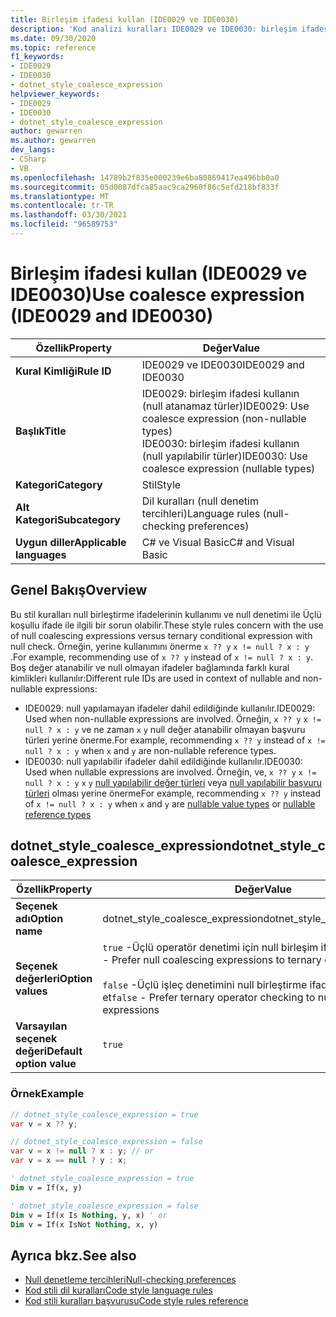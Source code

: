 ```yaml
---
title: Birleşim ifadesi kullan (IDE0029 ve IDE0030)
description: 'Kod analizi kuralları IDE0029 ve IDE0030: birleşim ifadesi kullanma hakkında bilgi edinin'
ms.date: 09/30/2020
ms.topic: reference
f1_keywords:
- IDE0029
- IDE0030
- dotnet_style_coalesce_expression
helpviewer_keywords:
- IDE0029
- IDE0030
- dotnet_style_coalesce_expression
author: gewarren
ms.author: gewarren
dev_langs:
- CSharp
- VB
ms.openlocfilehash: 14789b2f835e000239e6ba80869417ea496bb0a0
ms.sourcegitcommit: 05d0087dfca85aac9ca2960f86c5efd218bf833f
ms.translationtype: MT
ms.contentlocale: tr-TR
ms.lasthandoff: 03/30/2021
ms.locfileid: "96589753"
---
```

# <a name="use-coalesce-expression-ide0029-and-ide0030"></a><span data-ttu-id="7b764-103">Birleşim ifadesi kullan (IDE0029 ve IDE0030)</span><span class="sxs-lookup"><span data-stu-id="7b764-103">Use coalesce expression (IDE0029 and IDE0030)</span></span>

|<span data-ttu-id="7b764-104">Özellik</span><span class="sxs-lookup"><span data-stu-id="7b764-104">Property</span></span>|<span data-ttu-id="7b764-105">Değer</span><span class="sxs-lookup"><span data-stu-id="7b764-105">Value</span></span>|
|-|-|
| <span data-ttu-id="7b764-106">**Kural Kimliği**</span><span class="sxs-lookup"><span data-stu-id="7b764-106">**Rule ID**</span></span> | <span data-ttu-id="7b764-107">IDE0029 ve IDE0030</span><span class="sxs-lookup"><span data-stu-id="7b764-107">IDE0029 and IDE0030</span></span> |
| <span data-ttu-id="7b764-108">**Başlık**</span><span class="sxs-lookup"><span data-stu-id="7b764-108">**Title**</span></span> | <span data-ttu-id="7b764-109">IDE0029: birleşim ifadesi kullanın (null atanamaz türler)</span><span class="sxs-lookup"><span data-stu-id="7b764-109">IDE0029: Use coalesce expression (non-nullable types)</span></span><br/> <span data-ttu-id="7b764-110">IDE0030: birleşim ifadesi kullanın (null yapılabilir türler)</span><span class="sxs-lookup"><span data-stu-id="7b764-110">IDE0030: Use coalesce expression (nullable types)</span></span> |
| <span data-ttu-id="7b764-111">**Kategori**</span><span class="sxs-lookup"><span data-stu-id="7b764-111">**Category**</span></span> | <span data-ttu-id="7b764-112">Stil</span><span class="sxs-lookup"><span data-stu-id="7b764-112">Style</span></span> |
| <span data-ttu-id="7b764-113">**Alt Kategori**</span><span class="sxs-lookup"><span data-stu-id="7b764-113">**Subcategory**</span></span> | <span data-ttu-id="7b764-114">Dil kuralları (null denetim tercihleri)</span><span class="sxs-lookup"><span data-stu-id="7b764-114">Language rules (null-checking preferences)</span></span> |
| <span data-ttu-id="7b764-115">**Uygun diller**</span><span class="sxs-lookup"><span data-stu-id="7b764-115">**Applicable languages**</span></span> | <span data-ttu-id="7b764-116">C# ve Visual Basic</span><span class="sxs-lookup"><span data-stu-id="7b764-116">C# and Visual Basic</span></span> |

## <a name="overview"></a><span data-ttu-id="7b764-117">Genel Bakış</span><span class="sxs-lookup"><span data-stu-id="7b764-117">Overview</span></span>

<span data-ttu-id="7b764-118">Bu stil kuralları null birleştirme ifadelerinin kullanımı ve null denetimi ile Üçlü koşullu ifade ile ilgili bir sorun olabilir.</span><span class="sxs-lookup"><span data-stu-id="7b764-118">These style rules concern with the use of null coalescing expressions versus ternary conditional expression with null check.</span></span> <span data-ttu-id="7b764-119">Örneğin, yerine kullanımını önerme `x ?? y` `x != null ? x : y` .</span><span class="sxs-lookup"><span data-stu-id="7b764-119">For example, recommending use of `x ?? y` instead of `x != null ? x : y`.</span></span> <span data-ttu-id="7b764-120">Boş değer atanabilir ve null olmayan ifadeler bağlamında farklı kural kimlikleri kullanılır:</span><span class="sxs-lookup"><span data-stu-id="7b764-120">Different rule IDs are used in context of nullable and non-nullable expressions:</span></span>

- <span data-ttu-id="7b764-121">IDE0029: null yapılamayan ifadeler dahil edildiğinde kullanılır.</span><span class="sxs-lookup"><span data-stu-id="7b764-121">IDE0029: Used when non-nullable expressions are involved.</span></span> <span data-ttu-id="7b764-122">Örneğin, `x ?? y` `x != null ? x : y` ve ne zaman `x` `y` null değer atanabilir olmayan başvuru türleri yerine önerme.</span><span class="sxs-lookup"><span data-stu-id="7b764-122">For example, recommending `x ?? y` instead of `x != null ? x : y` when `x` and `y` are non-nullable reference types.</span></span>
- <span data-ttu-id="7b764-123">IDE0030: null yapılabilir ifadeler dahil edildiğinde kullanılır.</span><span class="sxs-lookup"><span data-stu-id="7b764-123">IDE0030: Used when nullable expressions are involved.</span></span> <span data-ttu-id="7b764-124">Örneğin, ve, `x ?? y` `x != null ? x : y` `x` `y` [null yapılabilir değer türleri](../../../csharp/language-reference/builtin-types/nullable-value-types.md) veya [null yapılabilir başvuru türleri](../../../csharp/language-reference/builtin-types/nullable-reference-types.md) olması yerine önerme</span><span class="sxs-lookup"><span data-stu-id="7b764-124">For example, recommending `x ?? y` instead of `x != null ? x : y` when `x` and `y` are [nullable value types](../../../csharp/language-reference/builtin-types/nullable-value-types.md) or [nullable reference types](../../../csharp/language-reference/builtin-types/nullable-reference-types.md)</span></span>

## <a name="dotnet_style_coalesce_expression"></a><span data-ttu-id="7b764-125">dotnet_style_coalesce_expression</span><span class="sxs-lookup"><span data-stu-id="7b764-125">dotnet_style_coalesce_expression</span></span>

|<span data-ttu-id="7b764-126">Özellik</span><span class="sxs-lookup"><span data-stu-id="7b764-126">Property</span></span>|<span data-ttu-id="7b764-127">Değer</span><span class="sxs-lookup"><span data-stu-id="7b764-127">Value</span></span>|
|-|-|
| <span data-ttu-id="7b764-128">**Seçenek adı**</span><span class="sxs-lookup"><span data-stu-id="7b764-128">**Option name**</span></span> | <span data-ttu-id="7b764-129">dotnet_style_coalesce_expression</span><span class="sxs-lookup"><span data-stu-id="7b764-129">dotnet_style_coalesce_expression</span></span>
| <span data-ttu-id="7b764-130">**Seçenek değerleri**</span><span class="sxs-lookup"><span data-stu-id="7b764-130">**Option values**</span></span> | <span data-ttu-id="7b764-131">`true` -Üçlü operatör denetimi için null birleşim ifadeleri tercih et</span><span class="sxs-lookup"><span data-stu-id="7b764-131">`true` - Prefer null coalescing expressions to ternary operator checking</span></span><br /><br /><span data-ttu-id="7b764-132">`false` -Üçlü işleç denetimini null birleştirme ifadelerine göre tercih et</span><span class="sxs-lookup"><span data-stu-id="7b764-132">`false` - Prefer ternary operator checking to null coalescing expressions</span></span> |
| <span data-ttu-id="7b764-133">**Varsayılan seçenek değeri**</span><span class="sxs-lookup"><span data-stu-id="7b764-133">**Default option value**</span></span> | `true` |

### <a name="example"></a><span data-ttu-id="7b764-134">Örnek</span><span class="sxs-lookup"><span data-stu-id="7b764-134">Example</span></span>

```csharp
// dotnet_style_coalesce_expression = true
var v = x ?? y;

// dotnet_style_coalesce_expression = false
var v = x != null ? x : y; // or
var v = x == null ? y : x;
```

```vb
' dotnet_style_coalesce_expression = true
Dim v = If(x, y)

' dotnet_style_coalesce_expression = false
Dim v = If(x Is Nothing, y, x) ' or
Dim v = If(x IsNot Nothing, x, y)
```

## <a name="see-also"></a><span data-ttu-id="7b764-135">Ayrıca bkz.</span><span class="sxs-lookup"><span data-stu-id="7b764-135">See also</span></span>

- [<span data-ttu-id="7b764-136">Null denetleme tercihleri</span><span class="sxs-lookup"><span data-stu-id="7b764-136">Null-checking preferences</span></span>](null-checking-preferences.md)
- [<span data-ttu-id="7b764-137">Kod stili dil kuralları</span><span class="sxs-lookup"><span data-stu-id="7b764-137">Code style language rules</span></span>](language-rules.md)
- [<span data-ttu-id="7b764-138">Kod stili kuralları başvurusu</span><span class="sxs-lookup"><span data-stu-id="7b764-138">Code style rules reference</span></span>](index.md)
